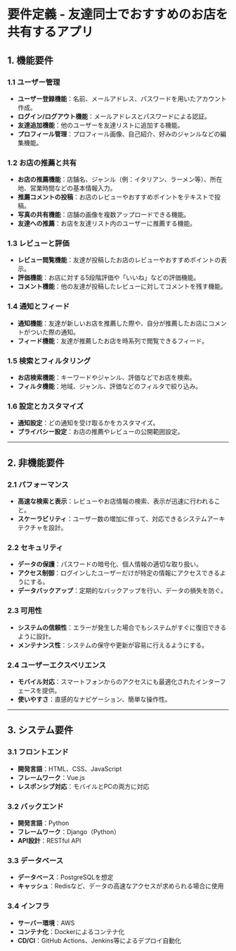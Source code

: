 # 要件定義 - 友達同士でおすすめのお店を共有するアプリ

## 1. 機能要件

### 1.1 ユーザー管理
- **ユーザー登録機能**：名前、メールアドレス、パスワードを用いたアカウント作成。
- **ログイン/ログアウト機能**：メールアドレスとパスワードによる認証。
- **友達追加機能**：他のユーザーを友達リストに追加する機能。
- **プロフィール管理**：プロフィール画像、自己紹介、好みのジャンルなどの編集機能。

### 1.2 お店の推薦と共有
- **お店の推薦機能**：店舗名、ジャンル（例：イタリアン、ラーメン等）、所在地、営業時間などの基本情報入力。
- **推薦コメントの投稿**：お店のレビューやおすすめポイントをテキストで投稿。
- **写真の共有機能**：店舗の画像を複数アップロードできる機能。
- **友達への推薦**：お店を友達リスト内のユーザーに推薦する機能。

### 1.3 レビューと評価
- **レビュー閲覧機能**：友達が投稿したお店のレビューやおすすめポイントの表示。
- **評価機能**：お店に対する5段階評価や「いいね」などの評価機能。
- **コメント機能**：他の友達が投稿したレビューに対してコメントを残す機能。

### 1.4 通知とフィード
- **通知機能**：友達が新しいお店を推薦した際や、自分が推薦したお店にコメントがついた際の通知。
- **フィード機能**：友達が推薦したお店を時系列で閲覧できるフィード。

### 1.5 検索とフィルタリング
- **お店検索機能**：キーワードやジャンル、評価などでお店を検索。
- **フィルタ機能**：地域、ジャンル、評価などのフィルタで絞り込み。

### 1.6 設定とカスタマイズ
- **通知設定**：どの通知を受け取るかをカスタマイズ。
- **プライバシー設定**：お店の推薦やレビューの公開範囲設定。

---

## 2. 非機能要件

### 2.1 パフォーマンス
- **高速な検索と表示**：レビューやお店情報の検索、表示が迅速に行われること。
- **スケーラビリティ**：ユーザー数の増加に伴って、対応できるシステムアーキテクチャを設計。

### 2.2 セキュリティ
- **データの保護**：パスワードの暗号化、個人情報の適切な取り扱い。
- **アクセス制御**：ログインしたユーザーだけが特定の情報にアクセスできるようにする。
- **データバックアップ**：定期的なバックアップを行い、データの損失を防ぐ。

### 2.3 可用性
- **システムの信頼性**：エラーが発生した場合でもシステムがすぐに復旧できるように設計。
- **メンテナンス性**：システムの保守や更新が容易に行えるようにする。

### 2.4 ユーザーエクスペリエンス
- **モバイル対応**：スマートフォンからのアクセスにも最適化されたインターフェースを提供。
- **使いやすさ**：直感的なナビゲーション、簡単な操作性。

---

## 3. システム要件

### 3.1 フロントエンド
- **開発言語**：HTML、CSS、JavaScript
- **フレームワーク**：Vue.js
- **レスポンシブ対応**：モバイルとPCの両方に対応

### 3.2 バックエンド
- **開発言語**：Python
- **フレームワーク**：Django（Python）
- **API設計**：RESTful API

### 3.3 データベース
- **データベース**：PostgreSQLを想定
- **キャッシュ**：Redisなど、データの高速なアクセスが求められる場合に使用

### 3.4 インフラ
- **サーバー環境**：AWS
- **コンテナ化**：Dockerによるコンテナ化
- **CD/CI**：GitHub Actions、Jenkins等によるデプロイ自動化